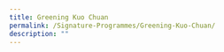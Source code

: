 ```yaml
---
title: Greening Kuo Chuan
permalink: /Signature-Programmes/Greening-Kuo-Chuan/
description: ""
---
```


